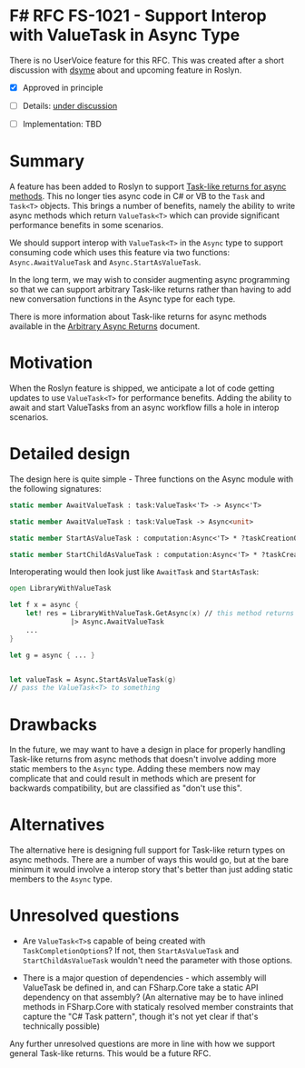 # F# RFC FS-1021 - Support Interop with ValueTask in Async Type

There is no UserVoice feature for this RFC.  This was created after a short discussion with [dsyme](github.com/dsyme) about and upcoming feature in Roslyn.

* [x] Approved in principle
* [ ] Details: [under discussion](https://github.com/fsharp/FSharpLangDesign/issues/118)
* [ ] Implementation: TBD


# Summary
[summary]: #summary

A feature has been added to Roslyn to support [Task-like returns for async methods](https://github.com/dotnet/roslyn/pull/12518).
This no longer ties async code in C# or VB to the `Task` and `Task<T>` objects.  This brings a number of benefits, namely the
ability to write async methods which return `ValueTask<T>` which can provide significant performance benefits in some scenarios.

We should support interop with `ValueTask<T>` in the `Async` type to support consuming code which uses this feature via
two functions: `Async.AwaitValueTask` and `Async.StartAsValueTask`.

In the long term, we may wish to consider augmenting async programming so that we can support arbitrary Task-like returns
rather than having to add new conversation functions in the Async type for each type.

There is more information about Task-like returns for async methods available in the
[Arbitrary Async Returns](https://github.com/ljw1004/roslyn/blob/features/async-return/docs/specs/feature%20-%20arbitrary%20async%20returns.md) document.

# Motivation
[motivation]: #motivation

When the Roslyn feature is shipped, we anticipate a lot of code getting updates to use `ValueTask<T>` for performance
benefits.  Adding the ability to await and start ValueTasks from an async workflow fills a hole in interop scenarios.

# Detailed design
[design]: #detailed-design

The design here is quite simple - Three functions on the Async module with the following signatures:

```fsharp
static member AwaitValueTask : task:ValueTask<'T> -> Async<'T>

static member AwaitValueTask : task:ValueTask -> Async<unit>

static member StartAsValueTask : computation:Async<'T> * ?taskCreationOptions:TaskCreationOptions * ?cancellationToken:CancellationToken -> ValueTask<'T>

static member StartChildAsValueTask : computation:Async<'T> * ?taskCreationOptions:TaskCreationOptions -> Async<ValueTask<'T>>
```

Interoperating would then look just like `AwaitTask` and `StartAsTask`:

```fsharp
open LibraryWithValueTask

let f x = async {
    let! res = LibraryWithValueTask.GetAsync(x) // this method returns ValueTask<T> 
               |> Async.AwaitValueTask
    ... 
}

let g = async { ... }


let valueTask = Async.StartAsValueTask(g)
// pass the ValueTask<T> to something
```

# Drawbacks
[drawbacks]: #drawbacks

In the future, we may want to have a design in place for properly handling Task-like returns from async methods that doesn't involve adding more static members to the `Async` type.  Adding these members now may complicate that and could result in methods which are present for backwards compatibility, but are classified as "don't use this".

# Alternatives
[alternatives]: #alternatives

The alternative here is designing full support for Task-like return types on async methods.  There are a number of ways this would go, but at the bare minimum it would involve a interop story that's better than just adding static members to the `Async` type.

# Unresolved questions
[unresolved]: #unresolved-questions

* Are `ValueTask<T>`s capable of being created with `TaskCompletionOption`s?  If not, then `StartAsValueTask` and `StartChildAsValueTask` wouldn't need the parameter with those options.

* There is a major question of dependencies - which assembly will ValueTask be defined in, and can FSharp.Core take a static API dependency on that assembly? (An alternative may be to have inlined methods in FSharp.Core with staticaly resolved member constraints that capture the "C# Task pattern", though it's not yet clear if that's technically possible)

Any further unresolved questions are more in line with how we support general Task-like returns.  This would be a future RFC.
